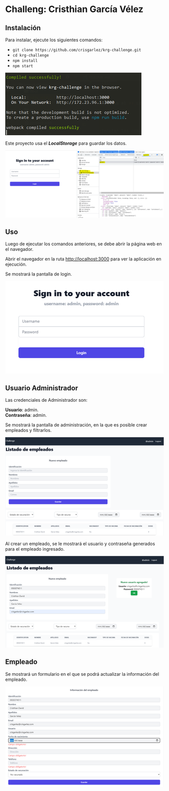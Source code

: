 # Challeng: Cristhian García Vélez

## Instalación

Para instalar, ejecute los siguientes comandos:

* `git clone https://github.com/crisgarlez/krg-challenge.git`
* `cd krg-challenge`
* `npm install`
* `npm start`

![Compilación][img.screenshot-01]

Este proyecto usa el **_LocalStorage_** para guardar los datos.

![LocalStorage][img.screenshot-02]

## Uso

Luego de ejecutar los comandos anteriores, se debe abrir la página web en el navegador.

Abrir el navegador en la ruta [http://localhost:3000](http://localhost:3000) para ver la aplicación en ejecución.

Se mostrará la pantalla de login.

![Login][img.screenshot-03]

## Usuario Administrador

Las credenciales de Administrador son:

**Usuario**: admin.\
**Contraseña**: admin.

Se mostrará la pantalla de administración, en la que es posible crear empleados y filtrarlos.

![Administrador][img.screenshot-04]

Al crear un empleado, se le mostrará el usuario y contraseña generados para el empleado ingresado.

![Nuevo empleado][img.screenshot-05]

## Empleado

Se mostrará un formulario en el que se podrá actualizar la información del empleado.

![Nuevo empleado][img.screenshot-06]


[img.screenshot-01]: ./docs/01.png
[img.screenshot-02]: ./docs/02.png
[img.screenshot-03]: ./docs/03.png
[img.screenshot-04]: ./docs/04.png
[img.screenshot-05]: ./docs/05.png
[img.screenshot-06]: ./docs/06.png
